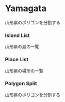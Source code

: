 Yamagata
===============

山形県のポリゴンを分割する


### Island List

山形県の島の一覧

### Place List

山形県の場所の一覧

### Polygon Split

山形県のポリゴンを分割する
